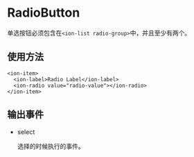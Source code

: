 # RadioButton

单选按钮必须包含在`<ion-list radio-group>`中，并且至少有两个。

## 使用方法

```
<ion-item>
  <ion-label>Radio Label</ion-label>
  <ion-radio value="radio-value"></ion-radio>
</ion-item>
```

## 输出事件

- select

	选择的时候执行的事件。

